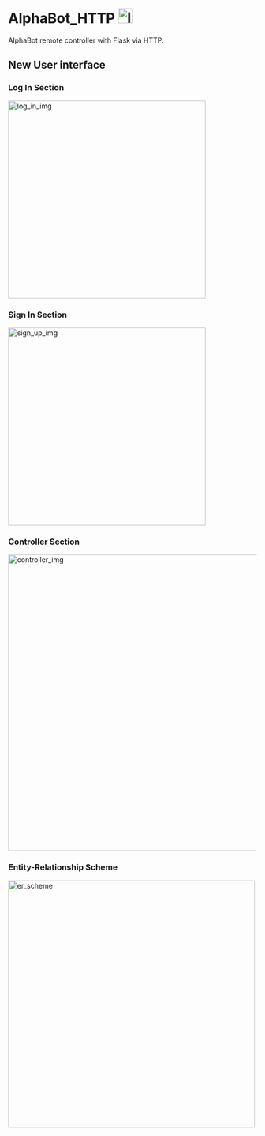 # AlphaBot_HTTP <img alt="ICON" src="https://github.com/NicoloMaffi/AlphaBot_HTTP/blob/main/res/favicon.ico" width="30">
AlphaBot remote controller with Flask via HTTP.


## New User interface

### Log In Section
<img alt="log_in_img" src="https://github.com/nikmaffi/AlphaBot_HTTP/blob/main/docs/ui/log_in.png" width="400">

### Sign In Section
<img alt="sign_up_img" src="https://github.com/nikmaffi/AlphaBot_HTTP/blob/main/docs/ui/sign_up.png" width="400">

### Controller Section
<img alt="controller_img" src="https://github.com/nikmaffi/AlphaBot_HTTP/blob/main/docs/ui/controller.png" width="600">

### Entity-Relationship Scheme
<img alt="er_scheme" src="https://github.com/nikmaffi/AlphaBot_HTTP/blob/main/docs/db/er.png" width="500">
